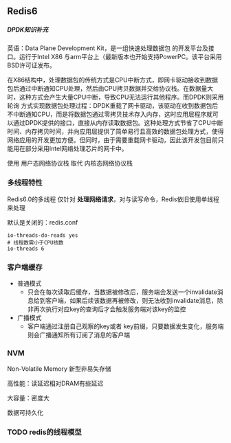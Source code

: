 ## Redis6

##### DPDK知识补充

英语：Data Plane Development Kit，是一组快速处理数据包 的开发平台及接口。运行于Intel X86 与arm平台上（最新版本也开始支持PowerPC。该平台采用BSD许可证发布。

在X86结构中，处理数据包的传统方式是CPU中断方式，即网卡驱动接收到数据包后通过中断通知CPU处理，然后由CPU拷贝数据并交给协议栈。在数据量大时，这种方式会产生大量CPU中断，导致CPU无法运行其他程序。而DPDK则采用轮询 方式实现数据包处理过程：DPDK重载了网卡驱动，该驱动在收到数据包后不中断通知CPU，而是将数据包通过零拷贝技术存入内存，这时应用层程序就可以通过DPDK提供的接口，直接从内存读取数据包。这种处理方式节省了CPU中断时间、内存拷贝时间，并向应用层提供了简单易行且高效的数据包处理方式，使得网络应用的开发更加方便。但同时，由于需要重载网卡驱动，因此该开发包目前只能用在部分采用Intel网络处理芯片的网卡中。

使用 用户态网络协议栈 取代 内核态网络协议栈



### 多线程特性

Redis6.0的多线程 仅针对 **处理网络请求**，对与读写命令，Redis依旧使用单线程来处理

默认是关闭的：redis.conf

```shell
io-threads-do-reads yes
# 线程数需小于CPU核数
io-threads 6
```



### 客户端缓存

- 普通模式
  - 只会在每次读取后缓存，当数据被修改后，服务端会发送一个invalidate消息给到客户端，如果后续该数据再被修改，则无法收到invalidate消息，除非再次执行对应key的查询后才会触发服务端对该key的监控
- 广播模式
  - 客户端通过注册自己观察的key或者 key前缀，只要数据发生变化，服务端则会广播通知所有订阅了消息的客户端



### NVM

Non-Volatile Memory 新型非易失存储

高性能：读延迟相对DRAM有些延迟

大容量：密度大

数据可持久化





### TODO redis的线程模型